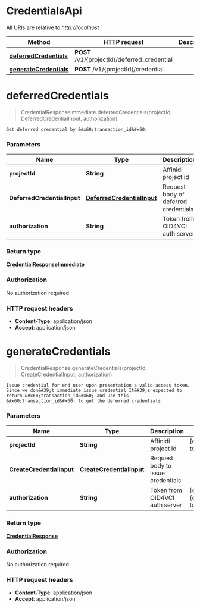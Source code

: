 # CredentialsApi

All URIs are relative to _http://localhost_

| Method                                                           | HTTP request                                 | Description |
| ---------------------------------------------------------------- | -------------------------------------------- | ----------- |
| [**deferredCredentials**](CredentialsApi.md#deferredCredentials) | **POST** /v1/{projectId}/deferred_credential |             |
| [**generateCredentials**](CredentialsApi.md#generateCredentials) | **POST** /v1/{projectId}/credential          |             |

<a name="deferredCredentials"></a>

# **deferredCredentials**

> CredentialResponseImmediate deferredCredentials(projectId, DeferredCredentialInput, authorization)

    Get deferred credential by &#x60;transaction_id&#x60;

### Parameters

| Name                        | Type                                                                | Description                          | Notes                        |
| --------------------------- | ------------------------------------------------------------------- | ------------------------------------ | ---------------------------- |
| **projectId**               | **String**                                                          | Affinidi project id                  | [default to null]            |
| **DeferredCredentialInput** | [**DeferredCredentialInput**](../Models/DeferredCredentialInput.md) | Request body of deferred credentials |                              |
| **authorization**           | **String**                                                          | Token from OID4VCI auth server       | [optional] [default to null] |

### Return type

[**CredentialResponseImmediate**](../Models/CredentialResponseImmediate.md)

### Authorization

No authorization required

### HTTP request headers

- **Content-Type**: application/json
- **Accept**: application/json

<a name="generateCredentials"></a>

# **generateCredentials**

> CredentialResponse generateCredentials(projectId, CreateCredentialInput, authorization)

    Issue credential for end user upon presentation a valid access token. Since we don&#39;t immediate issue credential It&#39;s expected to return &#x60;transaction_id&#x60; and use this &#x60;transaction_id&#x60; to get the deferred credentials

### Parameters

| Name                      | Type                                                            | Description                       | Notes                        |
| ------------------------- | --------------------------------------------------------------- | --------------------------------- | ---------------------------- |
| **projectId**             | **String**                                                      | Affinidi project id               | [default to null]            |
| **CreateCredentialInput** | [**CreateCredentialInput**](../Models/CreateCredentialInput.md) | Request body to issue credentials |                              |
| **authorization**         | **String**                                                      | Token from OID4VCI auth server    | [optional] [default to null] |

### Return type

[**CredentialResponse**](../Models/CredentialResponse.md)

### Authorization

No authorization required

### HTTP request headers

- **Content-Type**: application/json
- **Accept**: application/json
